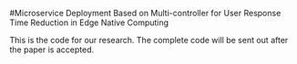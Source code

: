 #Microservice Deployment Based on Multi-controller
for User Response Time Reduction in Edge Native
Computing

This is the code for our research. The complete code will be sent out after the paper is accepted.
